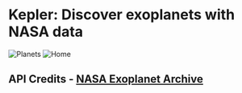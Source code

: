 # Kepler: Discover exoplanets with NASA data


![Planets](https://i.ibb.co/6DTWtX4/planets.png)
![Home](https://i.ibb.co/R93L784/home.png)

## API Credits - [NASA Exoplanet Archive](https://exoplanetarchive.ipac.caltech.edu/)
